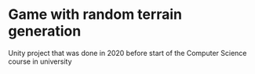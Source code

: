 # Game with random terrain generation
Unity project that was done in 2020 before start of the Computer Science course in university
